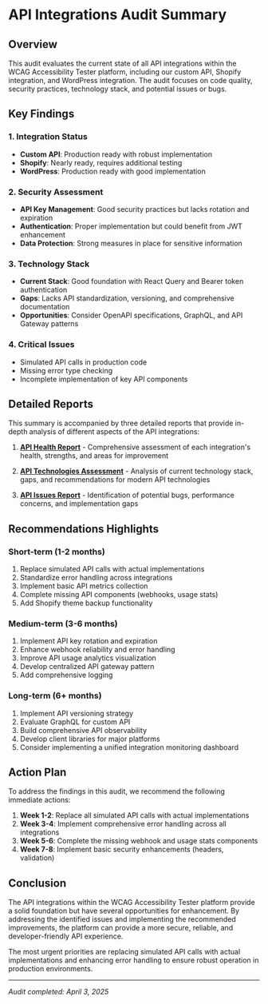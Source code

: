 # API Integrations Audit Summary

## Overview

This audit evaluates the current state of all API integrations within the WCAG Accessibility Tester platform, including our custom API, Shopify integration, and WordPress integration. The audit focuses on code quality, security practices, technology stack, and potential issues or bugs.

## Key Findings

### 1. Integration Status
- **Custom API**: Production ready with robust implementation
- **Shopify**: Nearly ready, requires additional testing
- **WordPress**: Production ready with good implementation

### 2. Security Assessment
- **API Key Management**: Good security practices but lacks rotation and expiration
- **Authentication**: Proper implementation but could benefit from JWT enhancement
- **Data Protection**: Strong measures in place for sensitive information

### 3. Technology Stack
- **Current Stack**: Good foundation with React Query and Bearer token authentication
- **Gaps**: Lacks API standardization, versioning, and comprehensive documentation
- **Opportunities**: Consider OpenAPI specifications, GraphQL, and API Gateway patterns

### 4. Critical Issues
- Simulated API calls in production code
- Missing error type checking
- Incomplete implementation of key API components

## Detailed Reports

This summary is accompanied by three detailed reports that provide in-depth analysis of different aspects of the API integrations:

1. [**API Health Report**](./api-health-report.md) - Comprehensive assessment of each integration's health, strengths, and areas for improvement

2. [**API Technologies Assessment**](./api-technologies-assessment.md) - Analysis of current technology stack, gaps, and recommendations for modern API technologies

3. [**API Issues Report**](./api-issues-report.md) - Identification of potential bugs, performance concerns, and implementation gaps

## Recommendations Highlights

### Short-term (1-2 months)
1. Replace simulated API calls with actual implementations
2. Standardize error handling across integrations
3. Implement basic API metrics collection
4. Complete missing API components (webhooks, usage stats)
5. Add Shopify theme backup functionality

### Medium-term (3-6 months)
1. Implement API key rotation and expiration
2. Enhance webhook reliability and error handling
3. Improve API usage analytics visualization
4. Develop centralized API gateway pattern
5. Add comprehensive logging

### Long-term (6+ months)
1. Implement API versioning strategy
2. Evaluate GraphQL for custom API
3. Build comprehensive API observability
4. Develop client libraries for major platforms
5. Consider implementing a unified integration monitoring dashboard

## Action Plan

To address the findings in this audit, we recommend the following immediate actions:

1. **Week 1-2**: Replace all simulated API calls with actual implementations
2. **Week 3-4**: Implement comprehensive error handling across all integrations
3. **Week 5-6**: Complete the missing webhook and usage stats components
4. **Week 7-8**: Implement basic security enhancements (headers, validation)

## Conclusion

The API integrations within the WCAG Accessibility Tester platform provide a solid foundation but have several opportunities for enhancement. By addressing the identified issues and implementing the recommended improvements, the platform can provide a more secure, reliable, and developer-friendly API experience.

The most urgent priorities are replacing simulated API calls with actual implementations and enhancing error handling to ensure robust operation in production environments.

---

*Audit completed: April 3, 2025*